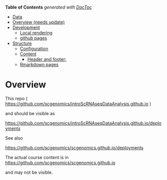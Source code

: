 <!-- START doctoc generated TOC please keep comment here to allow auto update -->
<!-- DON'T EDIT THIS SECTION, INSTEAD RE-RUN doctoc TO UPDATE -->
**Table of Contents**  *generated with [DocToc](https://github.com/thlorenz/doctoc)*

- [Data](#data)
- [Overview (needs update)](#overview-needs-update)
- [Development](#development)
  - [Local rendering](#local-rendering)
  - [github pages](#github-pages)
- [Structure](#structure)
  - [Configuration](#configuration)
  - [Content](#content)
    - [Header and footer:](#header-and-footer)
  - [Rmarkdown pages](#rmarkdown-pages)

<!-- END doctoc generated TOC please keep comment here to allow auto update -->

# Overview

This repo ( https://github.com/scgenomics/introScRNAseqDataAnalysis.github.io )

and should be visible as 

  https://github.com/scgenomics/introScRNAseqDataAnalysis.github.io/deployments

See also

   https://github.com/scgenomics/scgenomics.github.io/deployments



The actual course content is in https://github.com/scgenomics/scgenomics.github.io

and may not be visible.
